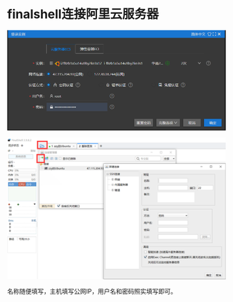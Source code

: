 # finalshell连接阿里云服务器
![Img](./FILES/01.%20finalshell连接阿里云服务器.md/img-20230527202115.png)


![Img](./FILES/01.%20finalshell连接阿里云服务器.md/img-20230527202400.png)

名称随便填写，主机填写公网IP，用户名和密码照实填写即可。